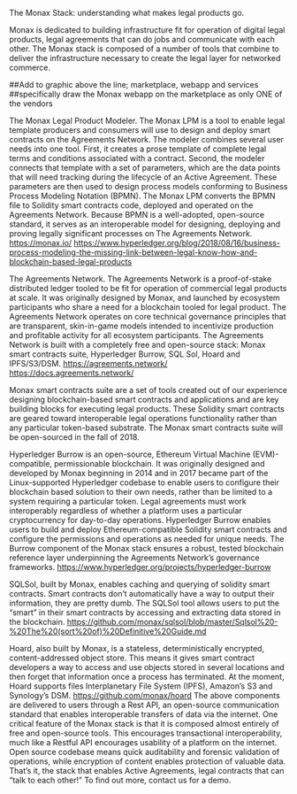 

The Monax Stack: understanding what makes legal products go.

Monax is dedicated to building infrastructure fit for operation of digital legal products, legal agreements that can do jobs and communicate with each other. The Monax stack is composed of a number of tools that combine to deliver the infrastructure necessary to create the legal layer for networked commerce.

##Add to graphic above the line; marketplace, webapp and services
##specifically draw the Monax webapp on the marketplace as only ONE of the vendors



The Monax Legal Product Modeler. The Monax LPM is a tool to enable legal template producers and consumers will use to design and deploy smart contracts on the Agreements Network. The modeler combines several user needs into one tool. First, it creates a prose template of complete legal terms and conditions associated with a contract. Second, the modeler connects that template with a set of parameters, which are the data points that will need tracking during the lifecycle of an Active Agreement. These parameters are then used to design process models conforming to Business Process Modeling Notation (BPMN). The Monax LPM converts the BPMN file to Solidity smart contracts code, deployed and operated on the Agreements Network. Because BPMN is a well-adopted, open-source standard, it serves as an interoperable model for designing, deploying and proving legally significant processes on The Agreements Network. https://monax.io/
https://www.hyperledger.org/blog/2018/08/16/business-process-modeling-the-missing-link-between-legal-know-how-and-blockchain-based-legal-products

The Agreements Network. The Agreements Network is a proof-of-stake distributed ledger tooled to be fit for operation of commercial legal products at scale. It was originally designed by Monax, and launched by ecosystem participants who share a need for a blockchain tooled for legal product. The Agreements Network operates on core technical governance principles that are transparent, skin-in-game models intended to incentivize production and profitable activity for all ecosystem participants. The Agreements Network is built with a completely free and open-source stack: Monax smart contracts suite, Hyperledger Burrow, SQL Sol, Hoard and IPFS/S3/DSM.  https://agreements.network/ https://docs.agreements.network/

Monax smart contracts suite are a set of tools created out of our experience designing blockchain-based smart contracts and applications and are key building blocks for executing legal products. These Solidity smart contracts are geared toward interoperable legal operations functionality rather than any particular token-based substrate. The Monax smart contracts suite will be open-sourced in the fall of 2018.

Hyperledger Burrow is an open-source, Ethereum Virtual Machine (EVM)-compatible, permissionable blockchain. It was originally designed and developed by Monax beginning in 2014 and in 2017 became part of the Linux-supported Hyperledger codebase to enable users to configure their blockchain based solution to their own needs, rather than be limited to a system requiring a particular token. Legal agreements must work interoperably regardless of whether a platform uses a particular cryptocurrency for day-to-day operations. Hyperledger Burrow enables users to build and deploy Ethereum-compatible Solidity smart contracts and configure the permissions and operations as needed for unique needs. The Burrow component of the Monax stack ensures a robust, tested blockchain reference layer underpinning the Agreements Network’s governance frameworks. https://www.hyperledger.org/projects/hyperledger-burrow

SQLSol, built by Monax, enables caching and querying of solidity smart contracts. Smart contracts don’t automatically have a way to output their information, they are pretty dumb. The SQLSol tool allows users to put the “smart” in their smart contracts by accessing and extracting data stored in the blockchain. https://github.com/monax/sqlsol/blob/master/Sqlsol%20-%20The%20(sort%20of)%20Definitive%20Guide.md

Hoard, also built by Monax, is a stateless, deterministically encrypted, content-addressed object store. This means it gives smart contract developers a way to access and use objects stored in several locations and then forget that information once a process has terminated. At the moment, Hoard supports files Interplanetary File System (IPFS), Amazon’s S3 and Synology’s DSM. https://github.com/monax/hoard
The above components are delivered to users through a Rest API, an open-source communication standard that enables interoperable transfers of data via the internet. One critical feature of the Monax stack is that it is composed almost entirely of free and open-source tools. This encourages transactional interoperability, much like a Restful API encourages usability of a platform on the internet. Open source codebase means quick auditability and forensic validation of operations, while encryption of content enables protection of valuable data.
That’s it, the stack that enables Active Agreements, legal contracts that can “talk to each other!” To find out more, contact us for a demo.
